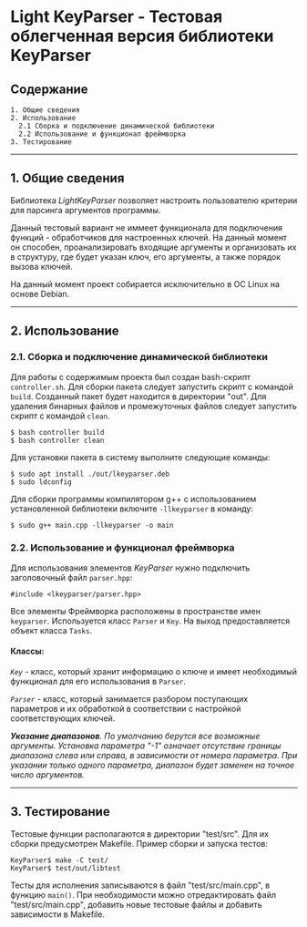 # Light KeyParser - Тестовая облегченная версия библиотеки KeyParser

## **Содержание**

    1. Общие сведения
    2. Использование
      2.1 Сборка и подключение динамической библиотеки
      2.2 Использование и функционал фреймворка
    3. Тестирование

---
## **1. Общие сведения**
Библиотека *LightKeyParser* позволяет настроить пользователю критерии для парсинга аргументов программы.

Данный тестовый вариант не иммеет функционала для подключения функций - обработчиков для настроенных ключей.
На данный момент он способен, проанализировать входящие аргументы и организовать их в структуру, где будет указан ключ, его аргументы, а также порядок вызова ключей.

На данный момент проект собирается исключительно в ОС Linux на основе Debian.

---
## **2. Использование**

### **2.1. Сборка и подключение динамической библиотеки**

Для работы с содержимым проекта был создан bash-скрипт `controller.sh`.
Для сборки пакета следует запустить скрипт с командой `build`. Созданный пакет будет находится в директории "out".
Для удаления бинарных файлов и промежуточных файлов следует запустить скрипт с командой `clean`.

    $ bash controller build
    $ bash controller clean

Для установки пакета в систему выполните следующие команды:

    $ sudo apt install ./out/lkeyparser.deb
    $ sudo ldconfig

Для сборки программы компилятором g++ с использованием установленной библиотеки включите `-llkeyparser` в команду:

    $ sudo g++ main.cpp -llkeyparser -o main

### **2.2. Использование и функционал фреймворка**
Для использования элементов *KeyParser* нужно подключить заголовочный файл `parser.hpp`:

    #include <lkeyparser/parser.hpp>

Все элементы Фреймворка расположены в пространстве имен `keyparser`. Используется класс `Parser` и `Key`. На выход предоставляется объект класса `Tasks`.

#### **Классы:**

*`Key`* - класс, который хранит информацию о ключе и имеет необходимый функционал для его использования в `Parser`.

*`Parser`* - класс, который занимается разбором поступающих параметров и их обработкой в соответствии с настройкой соответствующих ключей.

***Указание диапазонов**. По умолчанию берутся все возможные аргументы. Установка параметра "-1" означает отсутствие границы диапазона слева или справа, в зависимости от номера параметра. При указании только одного параметра, диапазон будет заменен на точное число аргументов.*

---
## **3. Тестирование**

Тестовые функции располагаются в директории "test/src". Для их сборки предусмотрен Makefile. Пример сборки и запуска тестов:

    KeyParser$ make -C test/
    KeyParser$ test/out/libtest

Тесты для исполнения записываются в файл "test/src/main.cpp", в функцию `main()`. При необходимости можно отредактировать файл "test/src/main.cpp", добавить новые тестовые файлы и добавить зависимости в Makefile.
